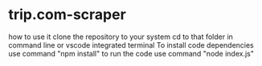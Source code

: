 # trip.com-scraper
how to use it
clone the repository to your system
cd to that folder in command line or vscode integrated terminal
To install code dependencies use command "npm install"
to run the code 
use command "node index.js"
